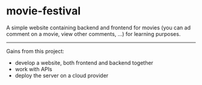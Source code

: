 # movie-festival
A simple website containing backend and frontend for movies (you can ad comment on a movie, view other comments, ...) for learning purposes.

---
Gains from this project:
- develop a website, both frontend and backend together
- work with APIs
- deploy the server on a cloud provider
